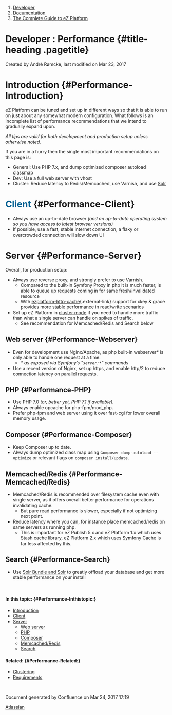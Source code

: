 1.  <span>[Developer](index.html)</span>
2.  <span>[Documentation](Documentation_31429504.html)</span>
3.  <span>[The Complete Guide to eZ
    Platform](The-Complete-Guide-to-eZ-Platform_31429526.html)</span>

<span id="title-text"> Developer : Performance </span> {#title-heading .pagetitle}
======================================================

Created by <span class="author"> André Rømcke</span>, last modified on
Mar 23, 2017

Introduction {#Performance-Introduction}
============

eZ Platform can be tuned and set up in different ways so that it is able
to run on just about any somewhat modern configuration. What follows is
an incomplete list of performance recommendations that we intend to
gradually expand upon.

*All tips are valid for both development and production setup unless
otherwise noted.*

<span
class="aui-icon aui-icon-small aui-iconfont-approve confluence-information-macro-icon"></span>
If you are in a hurry then the single most important recommendations on
this page is:

-   General: Use PHP 7.x, and dump optimized composer autoload classmap
-   Dev: U<span>se a full web server with vhost </span>
-   Cluster: Reduce latency to Redis/Memcached, use Varnish, and use
    [Solr](Solr-Bundle_31430592.html)

<span style="color: rgb(0,98,147);">Client</span> {#Performance-Client}
=================================================

-   Always use an up-to-date browser *(and an up-to-date operating
    system so you have access to latest browser versions)*
-   If possible, use a fast, stable internet connection, a flaky or
    overcrowded connection will slow down UI

Server {#Performance-Server}
======

Overall, for production setup:

-   Always use reverse proxy, and strongly prefer to use Varnish.
    -   Compared to the built-in Symfony Proxy in php it is much faster,
        is able to queue up requests coming in for same
        fresh/invalidated resource
    -   With [ezplatform-http-cache](https://github.com/ezsystems/ezplatform-http-cache){.external-link} support
        for xkey & grace provides more stable performance in read/write
        scenarios
-   Set up eZ Platform in [cluster mode](Clustering_31430387.html) if
    you need to handle more traffic than what a single server can handle
    on spikes of traffic.
    -   See recommendation for Memcached/Redis and Search below

Web server {#Performance-Webserver}
----------

-   Even for development use Nginx/Apache, as php built-in webserver\*
    is only able to handle one request at a time.
    -   *\* as exposed via Symfony’s "`server:*`" commands*
-   Use a recent version of Nginx, set up https, and enable http/2 to
    reduce connection latency on parallel requests.

PHP {#Performance-PHP}
---

-   Use PHP 7.0 *(or, better yet, PHP 7.1 if available).*
-   Always enable opcache for php-fpm/mod\_php.
-   Prefer php-fpm and web server using it over fast-cgi for lower
    overall memory usage.

Composer {#Performance-Composer}
--------

-   Keep Composer up to date.
-   Always dump optimized class map
    using c`omposer dump-autoload --optimize` or relevant flags on
    `composer install/update`.

Memcached/Redis {#Performance-Memcached/Redis}
---------------

-   Memcached/Redis is recommended over filesystem cache even with
    single server, as it offers overall better performance for
    operations invalidating cache.
    -   But pure read performance is slower, especially if not
        optimizing next point.
-   Reduce latency where you can, for instance place memcached/redis on
    same servers as running php.
    -   This is important for eZ Publish 5.x and eZ Platform 1.x which
        uses Stash cache library, eZ Platform 2.x which uses Symfony
        Cache is far less affected by this.

Search {#Performance-Search}
------

-   Use [Solr Bundle and Solr](Solr-Bundle_31430592.html) to greatly
    offload your database and get more stable performance on your
    install

 

#### In this topic: {#Performance-Inthistopic:}

-   [Introduction](#Performance-Introduction)
-   [Client](#Performance-Client)
-   [Server](#Performance-Server)
    -   [Web server](#Performance-Webserver)
    -   [PHP](#Performance-PHP)
    -   [Composer](#Performance-Composer)
    -   [Memcached/Redis](#Performance-Memcached/Redis)
    -   [Search](#Performance-Search)

#### Related: {#Performance-Related:}

-   [Clustering](Clustering_31430387.html)
-   [Requirements](31429536.html)

 

Document generated by Confluence on Mar 24, 2017 17:19

[Atlassian](http://www.atlassian.com/)


